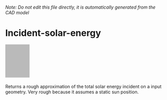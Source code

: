 ###### Note: Do not edit this file directly, it is automatically generated from the CAD model

# Incident-solar-energy

![](/project.svg)

Returns a rough approximation of the total solar energy incident on a input geometry. Very rough because it assumes a static sun position.


